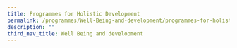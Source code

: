 ```yaml
---
title: Programmes for Holistic Development
permalink: /programmes/Well-Being-and-development/programmes-for-holistic-development/
description: ""
third_nav_title: Well Being and development
---
```

